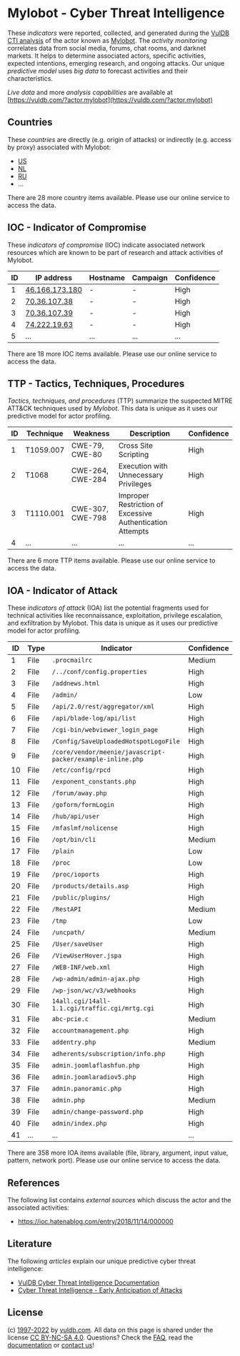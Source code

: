 # Mylobot - Cyber Threat Intelligence

These _indicators_ were reported, collected, and generated during the [VulDB CTI analysis](https://vuldb.com/?kb.cti) of the actor known as [Mylobot](https://vuldb.com/?actor.mylobot). The _activity monitoring_ correlates data from social media, forums, chat rooms, and darknet markets. It helps to determine associated actors, specific activities, expected intentions, emerging research, and ongoing attacks. Our unique _predictive model_ uses _big data_ to forecast activities and their characteristics.

_Live data_ and more _analysis capabilities_ are available at [https://vuldb.com/?actor.mylobot](https://vuldb.com/?actor.mylobot)

## Countries

These _countries_ are directly (e.g. origin of attacks) or indirectly (e.g. access by proxy) associated with Mylobot:

* [US](https://vuldb.com/?country.us)
* [NL](https://vuldb.com/?country.nl)
* [RU](https://vuldb.com/?country.ru)
* ...

There are 28 more country items available. Please use our online service to access the data.

## IOC - Indicator of Compromise

These _indicators of compromise_ (IOC) indicate associated network resources which are known to be part of research and attack activities of Mylobot.

ID | IP address | Hostname | Campaign | Confidence
-- | ---------- | -------- | -------- | ----------
1 | [46.166.173.180](https://vuldb.com/?ip.46.166.173.180) | - | - | High
2 | [70.36.107.38](https://vuldb.com/?ip.70.36.107.38) | - | - | High
3 | [70.36.107.39](https://vuldb.com/?ip.70.36.107.39) | - | - | High
4 | [74.222.19.63](https://vuldb.com/?ip.74.222.19.63) | - | - | High
5 | ... | ... | ... | ...

There are 18 more IOC items available. Please use our online service to access the data.

## TTP - Tactics, Techniques, Procedures

_Tactics, techniques, and procedures_ (TTP) summarize the suspected MITRE ATT&CK techniques used by _Mylobot_. This data is unique as it uses our predictive model for actor profiling.

ID | Technique | Weakness | Description | Confidence
-- | --------- | -------- | ----------- | ----------
1 | T1059.007 | CWE-79, CWE-80 | Cross Site Scripting | High
2 | T1068 | CWE-264, CWE-284 | Execution with Unnecessary Privileges | High
3 | T1110.001 | CWE-307, CWE-798 | Improper Restriction of Excessive Authentication Attempts | High
4 | ... | ... | ... | ...

There are 6 more TTP items available. Please use our online service to access the data.

## IOA - Indicator of Attack

These _indicators of attack_ (IOA) list the potential fragments used for technical activities like reconnaissance, exploitation, privilege escalation, and exfiltration by Mylobot. This data is unique as it uses our predictive model for actor profiling.

ID | Type | Indicator | Confidence
-- | ---- | --------- | ----------
1 | File | `.procmailrc` | Medium
2 | File | `/../conf/config.properties` | High
3 | File | `/addnews.html` | High
4 | File | `/admin/` | Low
5 | File | `/api/2.0/rest/aggregator/xml` | High
6 | File | `/api/blade-log/api/list` | High
7 | File | `/cgi-bin/webviewer_login_page` | High
8 | File | `/Config/SaveUploadedHotspotLogoFile` | High
9 | File | `/core/vendor/meenie/javascript-packer/example-inline.php` | High
10 | File | `/etc/config/rpcd` | High
11 | File | `/exponent_constants.php` | High
12 | File | `/forum/away.php` | High
13 | File | `/goform/formLogin` | High
14 | File | `/hub/api/user` | High
15 | File | `/mfaslmf/nolicense` | High
16 | File | `/opt/bin/cli` | Medium
17 | File | `/plain` | Low
18 | File | `/proc` | Low
19 | File | `/proc/ioports` | High
20 | File | `/products/details.asp` | High
21 | File | `/public/plugins/` | High
22 | File | `/RestAPI` | Medium
23 | File | `/tmp` | Low
24 | File | `/uncpath/` | Medium
25 | File | `/User/saveUser` | High
26 | File | `/ViewUserHover.jspa` | High
27 | File | `/WEB-INF/web.xml` | High
28 | File | `/wp-admin/admin-ajax.php` | High
29 | File | `/wp-json/wc/v3/webhooks` | High
30 | File | `14all.cgi/14all-1.1.cgi/traffic.cgi/mrtg.cgi` | High
31 | File | `abc-pcie.c` | Medium
32 | File | `accountmanagement.php` | High
33 | File | `addentry.php` | Medium
34 | File | `adherents/subscription/info.php` | High
35 | File | `admin.joomlaflashfun.php` | High
36 | File | `admin.joomlaradiov5.php` | High
37 | File | `admin.panoramic.php` | High
38 | File | `admin.php` | Medium
39 | File | `admin/change-password.php` | High
40 | File | `admin/index.php` | High
41 | ... | ... | ...

There are 358 more IOA items available (file, library, argument, input value, pattern, network port). Please use our online service to access the data.

## References

The following list contains _external sources_ which discuss the actor and the associated activities:

* https://ioc.hatenablog.com/entry/2018/11/14/000000

## Literature

The following _articles_ explain our unique predictive cyber threat intelligence:

* [VulDB Cyber Threat Intelligence Documentation](https://vuldb.com/?kb.cti)
* [Cyber Threat Intelligence - Early Anticipation of Attacks](https://www.scip.ch/en/?labs.20201022)

## License

(c) [1997-2022](https://vuldb.com/?kb.changelog) by [vuldb.com](https://vuldb.com/?kb.about). All data on this page is shared under the license [CC BY-NC-SA 4.0](https://creativecommons.org/licenses/by-nc-sa/4.0/). Questions? Check the [FAQ](https://vuldb.com/?kb.faq), read the [documentation](https://vuldb.com/?kb) or [contact us](https://vuldb.com/?contact)!
